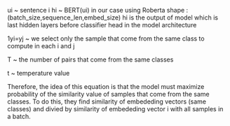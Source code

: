 ui ~ sentence i 
hi ~ BERT(ui) in our case using Roberta
  shape : (batch_size,sequence_len,embed_size) 
  hi is the output of model which is last hidden layers before classifier head in the model architecture

1yi=yj ~ we select only the sample that come from the same class to compute in each i and j

T ~ the number of pairs that come from the same classes

t ~ temperature value 

Therefore, the idea of this equation is that the model must maximize probability of the similarity value of samples that come from the same classes. To do this, they find similarity of embededing vectors (same classes) and divied by similarity of embededing vector i with all samples in a batch.

